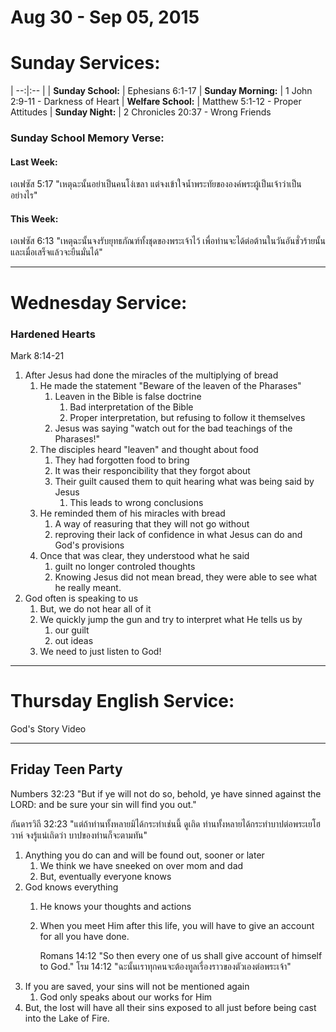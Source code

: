 # Aug 30 - Sep 05, 2015
# Sunday Services:

| --:|:-- |
| **Sunday School:**  |	Ephesians 6:1-17
| **Sunday Morning:** |	1 John 2:9-11 - Darkness of Heart
| **Welfare School:** |	Matthew 5:1-12 - Proper Attitudes
| **Sunday Night:**   | 2 Chronicles 20:37 - Wrong Friends

### Sunday School Memory Verse:
#### Last Week: 
เอเฟซัส 5:17 "เหตุฉะนั้นอย่าเป็นคนโง่เขลา แต่จงเข้าใจน้ำพระทัยขององค์พระผู้เป็นเจ้าว่าเป็นอย่างไร"

#### This Week:
เอเฟซัส 6:13 "เหตุฉะนั้นจงรับยุทธภัณฑ์ทั้งชุดของพระเจ้าไว้ เพื่อท่านจะได้ต่อต้านในวันอันชั่วร้ายนั้นและเมื่อเสร็จแล้วจะยืนมั่นได้"

---
# Wednesday Service:
### Hardened Hearts

Mark 8:14-21

1. After Jesus had done the miracles of the multiplying of bread
	1. He made the statement "Beware of the leaven of the Pharases"
		1. Leaven in the Bible is false doctrine
			1. Bad interpretation of the Bible
			2. Proper interpretation, but refusing to follow it themselves
		2. Jesus was saying "watch out for the bad teachings of the Pharases!"
	2. The disciples heard "leaven" and thought about food
		1. They had forgotten food to bring
		2. It was their responcibility that they forgot about
		3. Their guilt caused them to quit hearing what was being said by Jesus
			1. This leads to wrong conclusions
	3. He reminded them of his miracles with bread
		1. A way of reasuring that they will not go without
		2. reproving their lack of confidence in what Jesus can do and God's provisions
	4. Once that was clear, they understood what he said
		1. guilt no longer controled thoughts
		2. Knowing Jesus did not mean bread, they were able to see what he really meant.
2. God often is speaking to us
	1. But, we do not hear all of it
	2. We quickly jump the gun and try to interpret what He tells us by
		1. our guilt
		2. out ideas
	3. We need to just listen to God!

---

# Thursday English Service:
God's Story Video

---
## Friday Teen Party

Numbers 32:23 "But if ye will not do so, behold, ye have sinned against the LORD: and be sure your sin will find you out."

กันดารวิถี 32:23 "แต่ถ้าท่านทั้งหลายมิได้กระทำเช่นนี้ ดูเถิด ท่านทั้งหลายได้กระทำบาปต่อพระเยโฮวาห์ จงรู้แน่เถิดว่า บาปของท่านก็จะตามทัน"

1. Anything you do can and will be found out, sooner or later
	1. We think we have sneeked on over mom and dad
	2. But, eventually everyone knows
2. God knows everything
	1. He knows your thoughts and actions
	2. When you meet Him after this life, you will have to give an account for all you have done.

		Romans 14:12 "So then every one of us shall give account of himself to God."
		โรม 14:12 "ฉะนั้นเราทุกคนจะต้องทูลเรื่องราวของตัวเองต่อพระเจ้า"
3. If you are saved, your sins will not be mentioned again
	1. God only speaks about our works for Him
4. But, the lost will have all their sins exposed to all just before being cast into the Lake of Fire.
